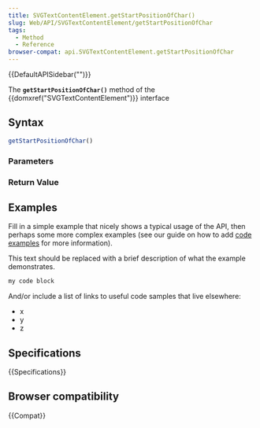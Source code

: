 ```yaml
---
title: SVGTextContentElement.getStartPositionOfChar()
slug: Web/API/SVGTextContentElement/getStartPositionOfChar
tags:
  - Method
  - Reference
browser-compat: api.SVGTextContentElement.getStartPositionOfChar
---
```

{{DefaultAPISidebar("")}}

The **`getStartPositionOfChar()`** method of the {{domxref("SVGTextContentElement")}} interface 

## Syntax

```js
getStartPositionOfChar()
```

### Parameters



### Return Value



## Examples

Fill in a simple example that nicely shows a typical usage of the API, then perhaps some more complex examples (see our guide on how to add [code examples](/en-US/docs/MDN/Contribute/Structures/Code_examples) for more information).

This text should be replaced with a brief description of what the example demonstrates.

```js
my code block
```

And/or include a list of links to useful code samples that live elsewhere:

*   x
*   y
*   z

## Specifications

{{Specifications}}

## Browser compatibility

{{Compat}}

